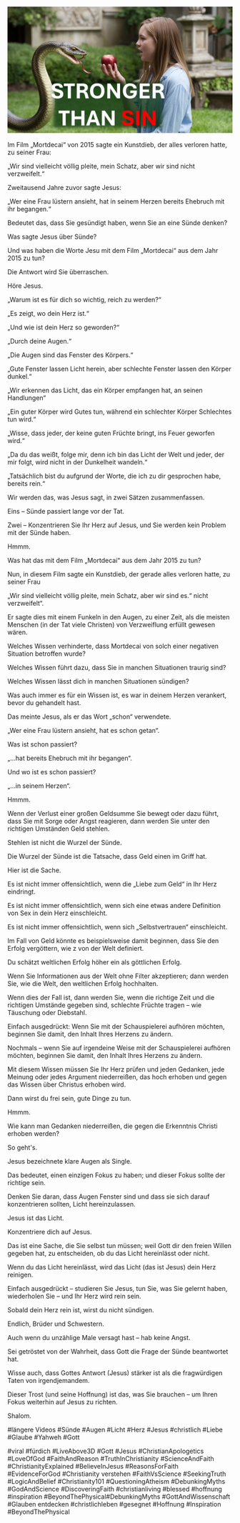 ![Video cover image](../cover.jpg "cover photo")

Im Film „Mortdecai“ von 2015 sagte ein Kunstdieb, der alles verloren hatte, zu seiner Frau:

„Wir sind vielleicht völlig pleite, mein Schatz, aber wir sind nicht verzweifelt.“

Zweitausend Jahre zuvor sagte Jesus:

„Wer eine Frau lüstern ansieht, hat in seinem Herzen bereits Ehebruch mit ihr begangen.“

Bedeutet das, dass Sie gesündigt haben, wenn Sie an eine Sünde denken?

Was sagte Jesus über Sünde?

Und was haben die Worte Jesu mit dem Film „Mortdecai“ aus dem Jahr 2015 zu tun?

Die Antwort wird Sie überraschen.

Höre Jesus.

„Warum ist es für dich so wichtig, reich zu werden?“

„Es zeigt, wo dein Herz ist.“

„Und wie ist dein Herz so geworden?“

„Durch deine Augen.“

„Die Augen sind das Fenster des Körpers.“

„Gute Fenster lassen Licht herein, aber schlechte Fenster lassen den Körper dunkel.“

„Wir erkennen das Licht, das ein Körper empfangen hat, an seinen Handlungen“

„Ein guter Körper wird Gutes tun, während ein schlechter Körper Schlechtes tun wird.“

„Wisse, dass jeder, der keine guten Früchte bringt, ins Feuer geworfen wird.“

„Da du das weißt, folge mir, denn ich bin das Licht der Welt und jeder, der mir folgt, wird nicht in der Dunkelheit wandeln.“

„Tatsächlich bist du aufgrund der Worte, die ich zu dir gesprochen habe, bereits rein.“

Wir werden das, was Jesus sagt, in zwei Sätzen zusammenfassen.

Eins – Sünde passiert lange vor der Tat.

Zwei – Konzentrieren Sie Ihr Herz auf Jesus, und Sie werden kein Problem mit der Sünde haben.

Hmmm.

Was hat das mit dem Film „Mortdecai“ aus dem Jahr 2015 zu tun?

Nun, in diesem Film sagte ein Kunstdieb, der gerade alles verloren hatte, zu seiner Frau

„Wir sind vielleicht völlig pleite, mein Schatz, aber wir sind es.“ nicht verzweifelt“.

Er sagte dies mit einem Funkeln in den Augen, zu einer Zeit, als die meisten Menschen (in der Tat viele Christen) von Verzweiflung erfüllt gewesen wären.

Welches Wissen verhinderte, dass Mortdecai von solch einer negativen Situation betroffen wurde?

Welches Wissen führt dazu, dass Sie in manchen Situationen traurig sind?

Welches Wissen lässt dich in manchen Situationen sündigen?

Was auch immer es für ein Wissen ist, es war in deinem Herzen verankert, bevor du gehandelt hast.

Das meinte Jesus, als er das Wort „schon“ verwendete.

„Wer eine Frau lüstern ansieht, hat es schon getan“.

Was ist schon passiert?

„…hat bereits Ehebruch mit ihr begangen“.

Und wo ist es schon passiert?

„...in seinem Herzen“.

Hmmm.

Wenn der Verlust einer großen Geldsumme Sie bewegt oder dazu führt, dass Sie mit Sorge oder Angst reagieren, dann werden Sie unter den richtigen Umständen Geld stehlen.

Stehlen ist nicht die Wurzel der Sünde.

Die Wurzel der Sünde ist die Tatsache, dass Geld einen im Griff hat.

Hier ist die Sache.

Es ist nicht immer offensichtlich, wenn die „Liebe zum Geld“ in Ihr Herz eindringt.

Es ist nicht immer offensichtlich, wenn sich eine etwas andere Definition von Sex in dein Herz einschleicht.

Es ist nicht immer offensichtlich, wenn sich „Selbstvertrauen“ einschleicht.

Im Fall von Geld könnte es beispielsweise damit beginnen, dass Sie den Erfolg vergöttern, wie z von der Welt definiert.

Du schätzt weltlichen Erfolg höher ein als göttlichen Erfolg.

Wenn Sie Informationen aus der Welt ohne Filter akzeptieren; dann werden Sie, wie die Welt, den weltlichen Erfolg hochhalten.

Wenn dies der Fall ist, dann werden Sie, wenn die richtige Zeit und die richtigen Umstände gegeben sind, schlechte Früchte tragen – wie Täuschung oder Diebstahl.

Einfach ausgedrückt: Wenn Sie mit der Schauspielerei aufhören möchten, beginnen Sie damit, den Inhalt Ihres Herzens zu ändern.

Nochmals – wenn Sie auf irgendeine Weise mit der Schauspielerei aufhören möchten, beginnen Sie damit, den Inhalt Ihres Herzens zu ändern.

Mit diesem Wissen müssen Sie Ihr Herz prüfen und jeden Gedanken, jede Meinung oder jedes Argument niederreißen, das hoch erhoben und gegen das Wissen über Christus erhoben wird.

Dann wirst du frei sein, gute Dinge zu tun.

Hmmm.

Wie kann man Gedanken niederreißen, die gegen die Erkenntnis Christi erhoben werden?

So geht's.

Jesus bezeichnete klare Augen als Single.

Das bedeutet, einen einzigen Fokus zu haben; und dieser Fokus sollte der richtige sein.

Denken Sie daran, dass Augen Fenster sind und dass sie sich darauf konzentrieren sollten, Licht hereinzulassen.

Jesus ist das Licht.

Konzentriere dich auf Jesus.

Das ist eine Sache, die Sie selbst tun müssen; weil Gott dir den freien Willen gegeben hat, zu entscheiden, ob du das Licht hereinlässt oder nicht.

Wenn du das Licht hereinlässt, wird das Licht (das ist Jesus) dein Herz reinigen.

Einfach ausgedrückt – studieren Sie Jesus, tun Sie, was Sie gelernt haben, wiederholen Sie – und Ihr Herz wird rein sein.

Sobald dein Herz rein ist, wirst du nicht sündigen.

Endlich, Brüder und Schwestern.

Auch wenn du unzählige Male versagt hast – hab keine Angst.

Sei getröstet von der Wahrheit, dass Gott die Frage der Sünde beantwortet hat.

Wisse auch, dass Gottes Antwort (Jesus) stärker ist als die fragwürdigen Taten von irgendjemandem.

Dieser Trost (und seine Hoffnung) ist das, was Sie brauchen – um Ihren Fokus weiterhin auf Jesus zu richten.

Shalom.

#längere Videos #Sünde #Augen #Licht #Herz #Jesus #christlich #Liebe #Glaube #Yahweh #Gott

#viral #fürdich #LiveAbove3D #Gott #Jesus #ChristianApologetics #LoveOfGod #FaithAndReason #TruthInChristianity #ScienceAndFaith #ChristianityExplained #BelieveInJesus #ReasonsForFaith #EvidenceForGod #Christianity verstehen #FaithVsScience #SeekingTruth #LogicAndBelief #Christianity101 #QuestioningAtheism #DebunkingMyths #GodAndScience #DiscoveringFaith #christianliving #blessed #hoffnung #inspiration #BeyondThePhysical#DebunkingMyths #GottAndWissenschaft #Glauben entdecken #christlichleben #gesegnet #Hoffnung #Inspiration #BeyondThePhysical